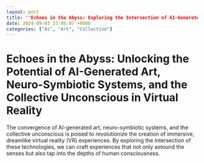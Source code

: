 ```yaml
---
layout: post
title: ""Echoes in the Abyss: Exploring the Intersection of AI-Generated Art, Neuro-Symbiotic Systems, and the Collective Unconscious in the Creation of Immersive, Dreamlike Virtual Reality Experiences.""
date: 2024-09-03 23:06:07 +0000
categories: ["Ai", "Art", "Collective"]
---
```


**Echoes in the Abyss: Unlocking the Potential of AI-Generated Art, Neuro-Symbiotic Systems, and the Collective Unconscious in Virtual Reality**
====================================================================================

The convergence of AI-generated art, neuro-symbiotic systems, and the collective unconscious is poised to revolutionize the creation of immersive, dreamlike virtual reality (VR) experiences. By exploring the intersection of these technologies, we can craft experiences that not only astound the senses but also tap into the depths of human consciousness.

###